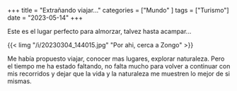 +++
title = "Extrañando viajar..."
categories = ["Mundo" ]
tags = ["Turismo"]
date = "2023-05-14"
+++

Este es el lugar perfecto para almorzar, talvez hasta acampar...

{{< limg "/i/20230304_144015.jpg" "Por ahi, cerca a Zongo" >}}

Me había propuesto viajar, conocer mas lugares, explorar naturaleza. Pero el tiempo me ha estado faltando, no falta mucho para volver a continuar con mis recorridos y dejar que la vida y la naturaleza me muestren lo mejor de si mismas.

